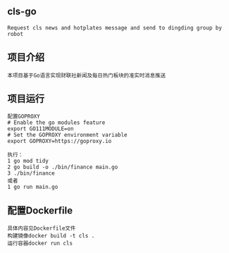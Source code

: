 ## cls-go
    Request cls news and hotplates message and send to dingding group by robot

## 项目介绍
    本项目基于Go语言实现财联社新闻及每日热门板块的准实时消息推送

## 项目运行
    
    配置GOPROXY
    # Enable the go modules feature
    export GO111MODULE=on
    # Set the GOPROXY environment variable
    export GOPROXY=https://goproxy.io
  
    执行：
    1 go mod tidy
    2 go build -o ./bin/finance main.go 
    3 ./bin/finance
    或者
    1 go run main.go

## 配置Dockerfile
    具体内容见Dockerfile文件
    构建镜像docker build -t cls .
    运行容器docker run cls
